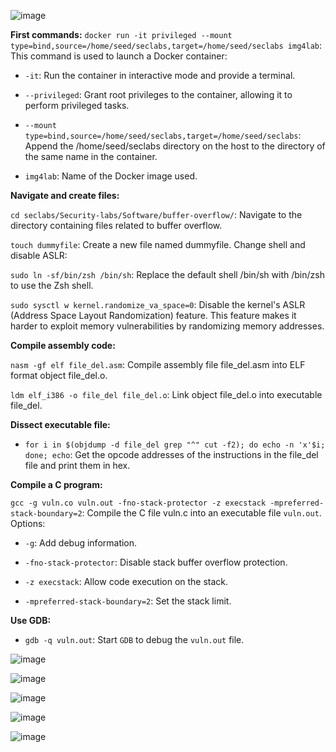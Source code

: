 ![image](https://github.com/user-attachments/assets/449c77c3-107f-4ce1-87cc-b20964e8e09c)

**First commands:**
`docker run -it privileged --mount type=bind,source=/home/seed/seclabs,target=/home/seed/seclabs img4lab`: This command is used to launch a Docker container:

- `-it`: Run the container in interactive mode and provide a terminal.

- `--privileged`: Grant root privileges to the container, allowing it to perform privileged tasks.

- `--mount type=bind,source=/home/seed/seclabs,target=/home/seed/seclabs`: Append the /home/seed/seclabs directory on the host to the directory of the same name in the container.

- `img4lab`: Name of the Docker image used.

**Navigate and create files:**

`cd seclabs/Security-labs/Software/buffer-overflow/`: Navigate to the directory containing files related to buffer overflow.

`touch dummyfile`: Create a new file named dummyfile.
Change shell and disable ASLR:

`sudo ln -sf/bin/zsh /bin/sh`: Replace the default shell /bin/sh with /bin/zsh to use the Zsh shell.

`sudo sysctl w kernel.randomize_va_space=0`: Disable the kernel's ASLR (Address Space Layout Randomization) feature. This feature makes it harder to exploit memory vulnerabilities by randomizing memory addresses.

**Compile assembly code:**

`nasm -gf elf file_del.asm`: Compile assembly file file_del.asm into ELF format object file_del.o.

`ldm elf_i386 -o file_del file_del.o`: Link object file_del.o into executable file_del.

**Dissect executable file:**

- `for i in $(objdump -d file_del grep "^" cut -f2); do echo -n 'x'$i; done; echo`: Get the opcode addresses of the instructions in the file_del file and print them in hex.

**Compile a C program:**

`gcc -g vuln.co vuln.out -fno-stack-protector -z execstack -mpreferred-stack-boundary=2`: Compile the C file vuln.c into an executable file `vuln.out`. Options:

- `-g`: Add debug information.

- `-fno-stack-protector`: Disable stack buffer overflow protection.

- `-z execstack`: Allow code execution on the stack.

- `-mpreferred-stack-boundary=2`: Set the stack limit.

**Use GDB:**

- `gdb -q vuln.out`: Start `GDB` to debug the `vuln.out` file.

![image](https://github.com/user-attachments/assets/1532d5f1-18e6-46c1-b79e-24a9088dbd27)

![image](https://github.com/user-attachments/assets/56b53d60-5b95-44de-8114-54fc6bc84f66)

![image](https://github.com/user-attachments/assets/a44cf942-e732-40de-91f3-579cfa6edeef)

![image](https://github.com/user-attachments/assets/f93d61e9-43c4-45c7-884d-eae68d366493)

![image](https://github.com/user-attachments/assets/187766cc-6ecc-487d-9d9a-089521863ee7)
